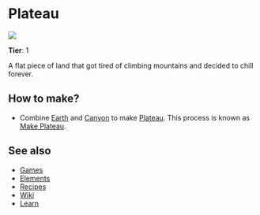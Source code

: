 # Plateau

![](/wiki/images/item.plateau.png)

**Tier**: 1

A flat piece of land that got tired of climbing mountains and decided to chill forever.

## How to make?

* Combine [Earth](/wiki/elements/earth) and [Canyon](/wiki/elements/canyon) to make [Plateau](/wiki/elements/plateau). This process is known as [Make Plateau](/wiki/recipes/make-plateau).

## See also

* [Games](/wiki/games)
* [Elements](/wiki/elements)
* [Recipes](/wiki/recipes)
* [Wiki](/wiki/index)
* [Learn](/learn/index)